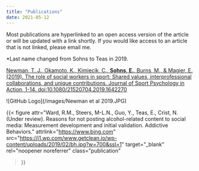 ```yaml
---
title: "Publications"
date: 2021-05-12
---
```


Most publications are hyperlinked to an open access version of the article or will be updated with a link shortly. If you would like access to an article that is not linked, please email me.

*Last name changed from Sohns to Teas in 2019.

[Newman, T. J., Okamoto, K., Kimiecik, C., **Sohns, E.**, Burns, M., & Magier, E. (2019). The role of social workers in sport: Shared values, interprofessional collaborations, and unique contributions. Journal of Sport Psychology in Action, 1-14. doi:10.1080/21520704.2019.1642270](https://www.tandfonline.com/doi/abs/10.1080/21520704.2019.1642270?journalCode=uspa20#:~:text=Through%20interprofessional%20collaborations%2C%20social%20workers,and%20uphold%20culturally%20competent%20practices)


![GitHub Logo](/images/Newman et al 2019.JPG)




{{< figure 
    attr="Ward, R.M., Steers, M-L.N., Guo, Y., Teas, E., Crist, N. (Under review). Reasons for not posting alcohol-related content to social media: Measurement development and initial validation. Addictive Behaviors."
    attrlink="https://www.bing.com"
    src="https://i1.wp.com/www.getclean.io/wp-content/uploads/2019/02/bh.jpg?w=700&ssl=1" 
    target="_blank" 
    rel="noopener noreferrer"
    class="publication"
>}}

